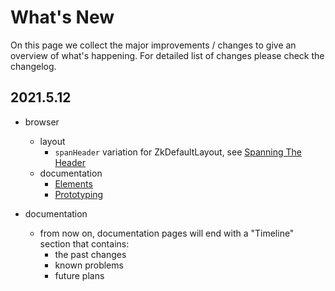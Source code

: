 # What's New

On this page we collect the major improvements / changes to give an overview of what's happening. For detailed list of
changes please check the changelog.

## 2021.5.12

* browser
    * layout
        * `spanHeader` variation for ZkDefaultLayout,
          see [Spanning The Header](./guides/browser/Layout.md#Spanning-the-Header)
    * documentation
        * [Elements](./guides/browser/Elements.md)
        * [Prototyping](./guides/browser/Prototyping.md)

* documentation
    * from now on, documentation pages will end with a "Timeline" section that contains:
        * the past changes
        * known problems
        * future plans